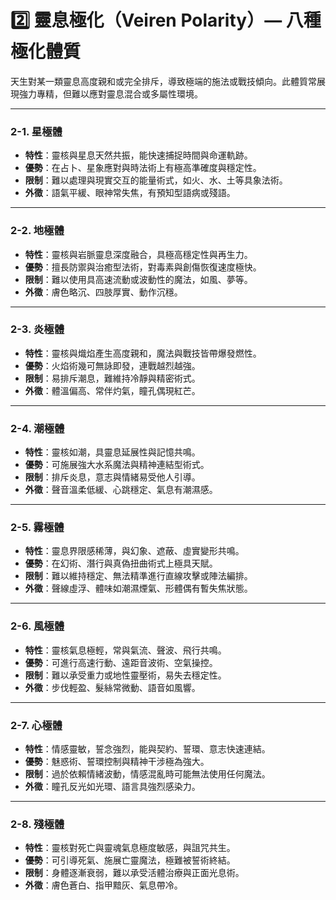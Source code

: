 # 2️⃣ 靈息極化（Veiren Polarity）— 八種極化體質

天生對某一類靈息高度親和或完全排斥，導致極端的施法或戰技傾向。此體質常展現強力專精，但難以應對靈息混合或多屬性環境。

---

### 2-1. 星極體
- **特性**：靈核與星息天然共振，能快速捕捉時間與命運軌跡。
- **優勢**：在占卜、星象應對與時法術上有極高準確度與穩定性。
- **限制**：難以處理與現實交互的能量術式，如火、水、土等具象法術。
- **外徵**：語氣平緩、眼神常失焦，有預知型語病或殘語。

---

### 2-2. 地極體
- **特性**：靈核與岩脈靈息深度融合，具極高穩定性與再生力。
- **優勢**：擅長防禦與治癒型法術，對毒素與創傷恢復速度極快。
- **限制**：難以使用具高速流動或波動性的魔法，如風、夢等。
- **外徵**：膚色略沉、四肢厚實、動作沉穩。

---

### 2-3. 炎極體
- **特性**：靈核與熾焰產生高度親和，魔法與戰技皆帶爆發燃性。
- **優勢**：火焰術幾可無詠即發，連戰越烈越強。
- **限制**：易排斥潮息，難維持冷靜與精密術式。
- **外徵**：體溫偏高、常伴灼氣，瞳孔偶現紅芒。

---

### 2-4. 潮極體
- **特性**：靈核如潮，具靈息延展性與記憶共鳴。
- **優勢**：可施展強大水系魔法與精神連結型術式。
- **限制**：排斥炎息，意志與情緒易受他人引導。
- **外徵**：聲音溫柔低緩、心跳穩定、氣息有潮濕感。

---

### 2-5. 霧極體
- **特性**：靈息界限感稀薄，與幻象、遮蔽、虛實變形共鳴。
- **優勢**：在幻術、潛行與真偽扭曲術式上極具天賦。
- **限制**：難以維持穩定、無法精準進行直線攻擊或陣法編排。
- **外徵**：聲線虛浮、體味如潮濕煙氣、形體偶有暫失焦狀態。

---

### 2-6. 風極體
- **特性**：靈核氣息極輕，常與氣流、聲波、飛行共鳴。
- **優勢**：可進行高速行動、遠距音波術、空氣操控。
- **限制**：難以承受重力或地性靈壓術，易失去穩定性。
- **外徵**：步伐輕盈、髮絲常微動、語音如風響。

---

### 2-7. 心極體
- **特性**：情感靈敏，誓念強烈，能與契約、誓環、意志快速連結。
- **優勢**：魅惑術、誓環控制與精神干涉極為強大。
- **限制**：過於依賴情緒波動，情感混亂時可能無法使用任何魔法。
- **外徵**：瞳孔反光如光環、語言具強烈感染力。

---

### 2-8. 殘極體
- **特性**：靈核對死亡與靈魂氣息極度敏感，與詛咒共生。
- **優勢**：可引導死氣、施展亡靈魔法，極難被誓術終結。
- **限制**：身體逐漸衰弱，難以承受活體治療與正面光息術。
- **外徵**：膚色蒼白、指甲黯灰、氣息帶冷。
